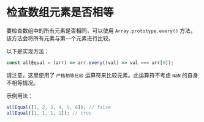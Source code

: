 # 检查数组元素是否相等

要检查数组中的所有元素是否相同，可以使用 `Array.prototype.every()` 方法，该方法会将所有元素与第一个元素进行比较。

以下是实现方法：

```js
const allEqual = (arr) => arr.every((val) => val === arr[0]);
```

请注意，这里使用了 `严格相等比较` 运算符来比较元素。此运算符不考虑 `NaN` 的自身不相等情况。

示例用法：

```js
allEqual([1, 2, 3, 4, 5, 6]); // false
allEqual([1, 1, 1, 1]); // true
```
